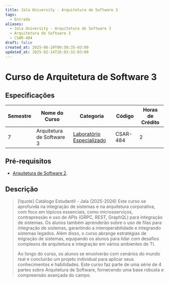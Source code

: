 ```yaml
---
title: Jala University - Arquitetura de Software 3
tags:
  - Entrada
aliases:
  - Jala University - Arquitetura de Software 3
  - Arquitetura de Software 3
  - CSAR-484
draft: false
created_at: 2025-06-29T00:50:35-03:00
updated_at: 2025-02-14T16:03:32-03:00
---
```

# Curso de Arquitetura de Software 3
## Especificações
| Semestre | Nome do Curso             | Categoria                                                                                                  | Código   | Horas de Crédito |
| -------- | ------------------------- | ---------------------------------------------------------------------------------------------------------- | -------- | ---------------- |
| 7        | Arquitetura de Software 3 | [Laboratório Especializado](content/notas/2025/06/24/entrada/Jala_University-Laboratorio_Especializado.md) | CSAR-484 | 2                |

## Pré-requisitos
- [Arquitetura de Software 2](content/notas/2025/06/28/entrada/Jala_University-Arquitetura_de_Software_2.md).

## Descrição

> [!quote] Catálogo Estudantil - Jala (2025-2026)
>Este curso se aprofunda na integração de sistemas e na arquitetura corporativa, com foco em tópicos essenciais, como microsserviços, contrapressão e uso de APIs (GRPC, REST, GraphQL) para integração de sistemas. Os alunos também aprenderão sobre o uso de filas para integração de sistemas, garantindo a interoperabilidade e integrando sistemas legados. Além disso, o curso abrange estratégias de migração de sistemas, equipando os alunos para lidar com desafios complexos de arquitetura e integração em vários ambientes de TI.
>
>Ao longo do curso, os alunos se envolverão com cenários do mundo real e concluirão um projeto individual para aplicar seus conhecimentos e habilidades. Este curso faz parte de uma série de 4 partes sobre Arquitetura de Software, fornecendo uma base robusta e compreensão avançada do campo.

